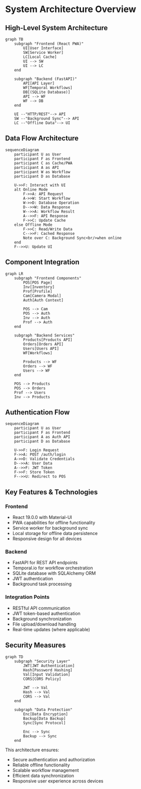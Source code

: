 # System Architecture Overview

## High-Level System Architecture

```mermaid
graph TB
    subgraph "Frontend (React PWA)"
        UI[User Interface]
        SW[Service Worker]
        LC[Local Cache]
        UI --> SW
        UI --> LC
    end

    subgraph "Backend (FastAPI)"
        API[API Layer]
        WF[Temporal Workflows]
        DB[(SQLite Database)]
        API --> WF
        WF --> DB
    end

    UI --"HTTP/REST"--> API
    SW --"Background Sync"--> API
    LC --"Offline Data"--> UI
```

## Data Flow Architecture

```mermaid
sequenceDiagram
    participant U as User
    participant F as Frontend
    participant C as Cache/PWA
    participant A as API
    participant W as Workflow
    participant D as Database

    U->>F: Interact with UI
    alt Online Mode
        F->>A: API Request
        A->>W: Start Workflow
        W->>D: Database Operation
        D-->>W: Data Response
        W-->>A: Workflow Result
        A-->>F: API Response
        F->>C: Update Cache
    else Offline Mode
        F->>C: Read/Write Data
        C-->>F: Cached Response
        Note over C: Background Sync<br/>when online
    end
    F-->>U: Update UI
```

## Component Integration

```mermaid
graph LR
    subgraph "Frontend Components"
        POS[POS Page]
        Inv[Inventory]
        Prof[Profile]
        Cam[Camera Modal]
        Auth[Auth Context]
        
        POS --> Cam
        POS --> Auth
        Inv --> Auth
        Prof --> Auth
    end

    subgraph "Backend Services"
        Products[Products API]
        Orders[Orders API]
        Users[Users API]
        WF[Workflows]
        
        Products --> WF
        Orders --> WF
        Users --> WF
    end

    POS --> Products
    POS --> Orders
    Prof --> Users
    Inv --> Products
```

## Authentication Flow

```mermaid
sequenceDiagram
    participant U as User
    participant F as Frontend
    participant A as Auth API
    participant D as Database

    U->>F: Login Request
    F->>A: POST /auth/login
    A->>D: Validate Credentials
    D-->>A: User Data
    A-->>F: JWT Token
    F->>F: Store Token
    F-->>U: Redirect to POS
```

## Key Features & Technologies

### Frontend
- React 19.0.0 with Material-UI
- PWA capabilities for offline functionality
- Service worker for background sync
- Local storage for offline data persistence
- Responsive design for all devices

### Backend
- FastAPI for REST API endpoints
- Temporal.io for workflow orchestration
- SQLite database with SQLAlchemy ORM
- JWT authentication
- Background task processing

### Integration Points
- RESTful API communication
- JWT token-based authentication
- Background synchronization
- File upload/download handling
- Real-time updates (where applicable)

## Security Measures

```mermaid
graph TD
    subgraph "Security Layer"
        JWT[JWT Authentication]
        Hash[Password Hashing]
        Val[Input Validation]
        CORS[CORS Policy]
        
        JWT --> Val
        Hash --> Val
        CORS --> Val
    end

    subgraph "Data Protection"
        Enc[Data Encryption]
        Backup[Data Backup]
        Sync[Sync Protocol]
        
        Enc --> Sync
        Backup --> Sync
    end
```

This architecture ensures:
- Secure authentication and authorization
- Reliable offline functionality
- Scalable workflow management
- Efficient data synchronization
- Responsive user experience across devices
